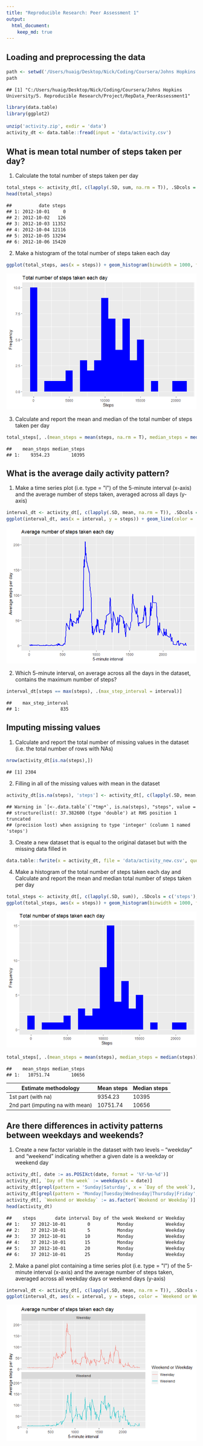 ```yaml
---
title: "Reproducible Research: Peer Assessment 1"
output: 
  html_document:
    keep_md: true
---
```



## Loading and preprocessing the data

```r
path <- setwd('/Users/huaig/Desktop/Nick/Coding/Coursera/Johns Hopkins University/5. Reproducible Research/Project/RepData_PeerAssessment1')
path
```

```
## [1] "C:/Users/huaig/Desktop/Nick/Coding/Coursera/Johns Hopkins University/5. Reproducible Research/Project/RepData_PeerAssessment1"
```

```r
library(data.table)
library(ggplot2)

unzip('activity.zip', exdir = 'data')
activity_dt <- data.table::fread(input = 'data/activity.csv')
```

## What is mean total number of steps taken per day?
1. Calculate the total number of steps taken per day

```r
total_steps <- activity_dt[, c(lapply(.SD, sum, na.rm = T)), .SDcols = c('steps'), by = .(date)]
head(total_steps)
```

```
##          date steps
## 1: 2012-10-01     0
## 2: 2012-10-02   126
## 3: 2012-10-03 11352
## 4: 2012-10-04 12116
## 5: 2012-10-05 13294
## 6: 2012-10-06 15420
```

2. Make a histogram of the total number of steps taken each day

```r
ggplot(total_steps, aes(x = steps)) + geom_histogram(binwidth = 1000, fill = 'blue') + labs(x = 'Steps', y = 'Frequency', title = 'Total number of steps taken each day')
```

![](PA1_template_files/figure-html/unnamed-chunk-3-1.png)<!-- -->

3. Calculate and report the mean and median of the total number of steps taken per day

```r
total_steps[, .(mean_steps = mean(steps, na.rm = T), median_steps = median(steps, na.rm = T))]
```

```
##    mean_steps median_steps
## 1:    9354.23        10395
```

## What is the average daily activity pattern?
1. Make a time series plot (i.e. type = "l") of the 5-minute interval (x-axis) and the average number of steps taken, averaged across all days (y-axis)

```r
interval_dt <- activity_dt[, c(lapply(.SD, mean, na.rm = T)), .SDcols = c('steps'), by = .(interval)]
ggplot(interval_dt, aes(x = interval, y = steps)) + geom_line(color = 'blue', size = 1) + labs(x = '5-minute interval', y = 'Average steps per day', title = 'Average number of steps taken each day')
```

![](PA1_template_files/figure-html/unnamed-chunk-5-1.png)<!-- -->

2. Which 5-minute interval, on average across all the days in the dataset, contains the maximum number of steps?

```r
interval_dt[steps == max(steps), .(max_step_interval = interval)]
```

```
##    max_step_interval
## 1:               835
```

## Imputing missing values
1. Calculate and report the total number of missing values in the dataset (i.e. the total number of rows with NAs)

```r
nrow(activity_dt[is.na(steps),])
```

```
## [1] 2304
```

2. Filling in all of the missing values with mean in the dataset

```r
activity_dt[is.na(steps), 'steps'] <- activity_dt[, c(lapply(.SD, mean, na.rm = T)), .SDcols = c('steps')]
```

```
## Warning in `[<-.data.table`(`*tmp*`, is.na(steps), "steps", value =
## structure(list(: 37.382600 (type 'double') at RHS position 1 truncated
## (precision lost) when assigning to type 'integer' (column 1 named 'steps')
```

3. Create a new dataset that is equal to the original dataset but with the missing data filled in

```r
data.table::fwrite(x = activity_dt, file = 'data/activity_new.csv', quote = F)
```

4. Make a histogram of the total number of steps taken each day and Calculate and report the mean and median total number of steps taken per day

```r
total_steps <- activity_dt[, c(lapply(.SD, sum)), .SDcols = c('steps'), by = .(date)]
ggplot(total_steps, aes(x = steps)) + geom_histogram(binwidth = 1000, fill = 'blue') + labs(x = 'Steps', y = 'Frequency', title = 'Total number of steps taken each day')
```

![](PA1_template_files/figure-html/unnamed-chunk-10-1.png)<!-- -->

```r
total_steps[, .(mean_steps = mean(steps), median_steps = median(steps))]
```

```
##    mean_steps median_steps
## 1:   10751.74        10656
```

Estimate methodology | Mean steps | Median steps
--- | --- | ---
1st part (with na) | 9354.23 | 10395
2nd part (imputing na with mean) | 10751.74 | 10656

## Are there differences in activity patterns between weekdays and weekends?
1. Create a new factor variable in the dataset with two levels – “weekday” and “weekend” indicating whether a given date is a weekday or weekend day

```r
activity_dt[, date := as.POSIXct(date, format = '%Y-%m-%d')]
activity_dt[, `Day of the week` := weekdays(x = date)]
activity_dt[grepl(pattern = 'Sunday|Saturday', x = `Day of the week`), 'Weekend or Weekday'] <- 'Weekend'
activity_dt[grepl(pattern = 'Monday|Tuesday|Wednesday|Thursday|Friday', x = `Day of the week`), 'Weekend or Weekday'] <- 'Weekday'
activity_dt[, `Weekend or Weekday` := as.factor(`Weekend or Weekday`)]
head(activity_dt)
```

```
##    steps       date interval Day of the week Weekend or Weekday
## 1:    37 2012-10-01        0          Monday            Weekday
## 2:    37 2012-10-01        5          Monday            Weekday
## 3:    37 2012-10-01       10          Monday            Weekday
## 4:    37 2012-10-01       15          Monday            Weekday
## 5:    37 2012-10-01       20          Monday            Weekday
## 6:    37 2012-10-01       25          Monday            Weekday
```

2. Make a panel plot containing a time series plot (i.e. type = "l") of the 5-minute interval (x-axis) and the average number of steps taken, averaged across all weekday days or weekend days (y-axis)

```r
interval_dt <- activity_dt[, c(lapply(.SD, mean, na.rm = T)), .SDcols = c('steps'), by = .(interval, `Weekend or Weekday`)]
ggplot(interval_dt, aes(x = interval, y = steps, color = `Weekend or Weekday`)) + geom_line() + labs(x = '5-minute interval', y = 'Average steps per day', title = 'Average number of steps taken each day') + facet_wrap(~`Weekend or Weekday`, ncol = 1, nrow = 2)
```

![](PA1_template_files/figure-html/unnamed-chunk-12-1.png)<!-- -->
